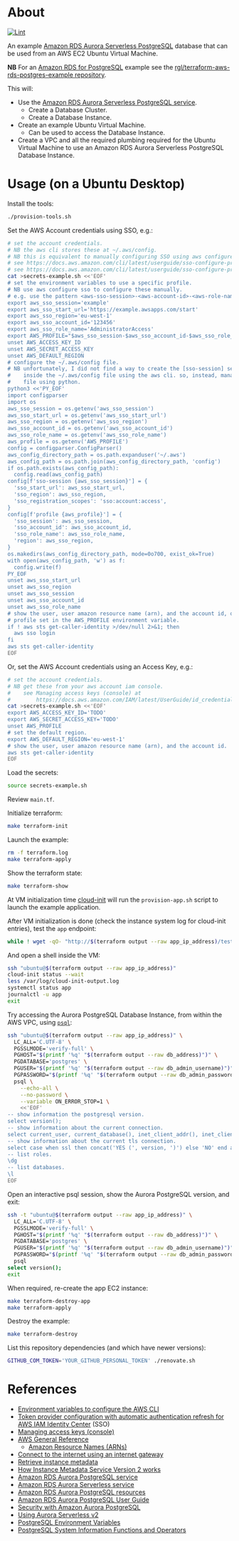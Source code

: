 # About

[![Lint](https://github.com/rgl/terraform-aws-rds-aurora-postgres-example/actions/workflows/lint.yml/badge.svg)](https://github.com/rgl/terraform-aws-rds-aurora-postgres-example/actions/workflows/lint.yml)

An example [Amazon RDS Aurora Serverless PostgreSQL](https://aws.amazon.com/rds/aurora/serverless/) database that can be used from an AWS EC2 Ubuntu Virtual Machine.

**NB** For an [Amazon RDS for PostgreSQL](https://aws.amazon.com/rds/postgresql/) example see the [rgl/terraform-aws-rds-postgres-example repository](https://github.com/rgl/terraform-aws-rds-postgres-example).

This will:

* Use the [Amazon RDS Aurora Serverless PostgreSQL service](https://aws.amazon.com/rds/aurora/serverless/).
  * Create a Database Cluster.
  * Create a Database Instance.
* Create an example Ubuntu Virtual Machine.
  * Can be used to access the Database Instance.
* Create a VPC and all the required plumbing required for the Ubuntu Virtual
  Machine to use an Amazon RDS Aurora Serverless PostgreSQL Database Instance.

# Usage (on a Ubuntu Desktop)

Install the tools:

```bash
./provision-tools.sh
```

Set the AWS Account credentials using SSO, e.g.:

```bash
# set the account credentials.
# NB the aws cli stores these at ~/.aws/config.
# NB this is equivalent to manually configuring SSO using aws configure sso.
# see https://docs.aws.amazon.com/cli/latest/userguide/sso-configure-profile-token.html#sso-configure-profile-token-manual
# see https://docs.aws.amazon.com/cli/latest/userguide/sso-configure-profile-token.html#sso-configure-profile-token-auto-sso
cat >secrets-example.sh <<'EOF'
# set the environment variables to use a specific profile.
# NB use aws configure sso to configure these manually.
# e.g. use the pattern <aws-sso-session>-<aws-account-id>-<aws-role-name>
export aws_sso_session='example'
export aws_sso_start_url='https://example.awsapps.com/start'
export aws_sso_region='eu-west-1'
export aws_sso_account_id='123456'
export aws_sso_role_name='AdministratorAccess'
export AWS_PROFILE="$aws_sso_session-$aws_sso_account_id-$aws_sso_role_name"
unset AWS_ACCESS_KEY_ID
unset AWS_SECRET_ACCESS_KEY
unset AWS_DEFAULT_REGION
# configure the ~/.aws/config file.
# NB unfortunately, I did not find a way to create the [sso-session] section
#    inside the ~/.aws/config file using the aws cli. so, instead, manage that
#    file using python.
python3 <<'PY_EOF'
import configparser
import os
aws_sso_session = os.getenv('aws_sso_session')
aws_sso_start_url = os.getenv('aws_sso_start_url')
aws_sso_region = os.getenv('aws_sso_region')
aws_sso_account_id = os.getenv('aws_sso_account_id')
aws_sso_role_name = os.getenv('aws_sso_role_name')
aws_profile = os.getenv('AWS_PROFILE')
config = configparser.ConfigParser()
aws_config_directory_path = os.path.expanduser('~/.aws')
aws_config_path = os.path.join(aws_config_directory_path, 'config')
if os.path.exists(aws_config_path):
  config.read(aws_config_path)
config[f'sso-session {aws_sso_session}'] = {
  'sso_start_url': aws_sso_start_url,
  'sso_region': aws_sso_region,
  'sso_registration_scopes': 'sso:account:access',
}
config[f'profile {aws_profile}'] = {
  'sso_session': aws_sso_session,
  'sso_account_id': aws_sso_account_id,
  'sso_role_name': aws_sso_role_name,
  'region': aws_sso_region,
}
os.makedirs(aws_config_directory_path, mode=0o700, exist_ok=True)
with open(aws_config_path, 'w') as f:
  config.write(f)
PY_EOF
unset aws_sso_start_url
unset aws_sso_region
unset aws_sso_session
unset aws_sso_account_id
unset aws_sso_role_name
# show the user, user amazon resource name (arn), and the account id, of the
# profile set in the AWS_PROFILE environment variable.
if ! aws sts get-caller-identity >/dev/null 2>&1; then
  aws sso login
fi
aws sts get-caller-identity
EOF
```

Or, set the AWS Account credentials using an Access Key, e.g.:

```bash
# set the account credentials.
# NB get these from your aws account iam console.
#    see Managing access keys (console) at
#        https://docs.aws.amazon.com/IAM/latest/UserGuide/id_credentials_access-keys.html#Using_CreateAccessKey
cat >secrets-example.sh <<'EOF'
export AWS_ACCESS_KEY_ID='TODO'
export AWS_SECRET_ACCESS_KEY='TODO'
unset AWS_PROFILE
# set the default region.
export AWS_DEFAULT_REGION='eu-west-1'
# show the user, user amazon resource name (arn), and the account id.
aws sts get-caller-identity
EOF
```

Load the secrets:

```bash
source secrets-example.sh
```

Review `main.tf`.

Initialize terraform:

```bash
make terraform-init
```

Launch the example:

```bash
rm -f terraform.log
make terraform-apply
```

Show the terraform state:

```bash
make terraform-show
```

At VM initialization time [cloud-init](https://cloudinit.readthedocs.io/en/latest/index.html) will run the `provision-app.sh` script to launch the example application.

After VM initialization is done (check the instance system log for cloud-init entries), test the `app` endpoint:

```bash
while ! wget -qO- "http://$(terraform output --raw app_ip_address)/test"; do sleep 3; done
```

And open a shell inside the VM:

```bash
ssh "ubuntu@$(terraform output --raw app_ip_address)"
cloud-init status --wait
less /var/log/cloud-init-output.log
systemctl status app
journalctl -u app
exit
```

Try accessing the Aurora PostgreSQL Database Instance, from within the AWS VPC, using [`psql`](https://www.postgresql.org/docs/current/app-psql.html):

```bash
ssh "ubuntu@$(terraform output --raw app_ip_address)" \
  LC_ALL='C.UTF-8' \
  PGSSLMODE='verify-full' \
  PGHOST="$(printf '%q' "$(terraform output --raw db_address)")" \
  PGDATABASE='postgres' \
  PGUSER="$(printf '%q' "$(terraform output --raw db_admin_username)")" \
  PGPASSWORD="$(printf '%q' "$(terraform output --raw db_admin_password)")" \
  psql \
    --echo-all \
    --no-password \
    --variable ON_ERROR_STOP=1 \
    <<'EOF'
-- show information the postgresql version.
select version();
-- show information about the current connection.
select current_user, current_database(), inet_client_addr(), inet_client_port(), inet_server_addr(), inet_server_port(), pg_backend_pid(), pg_postmaster_start_time();
-- show information about the current tls connection.
select case when ssl then concat('YES (', version, ')') else 'NO' end as ssl from pg_stat_ssl where pid=pg_backend_pid();
-- list roles.
\dg
-- list databases.
\l
EOF
```

Open an interactive psql session, show the Aurora PostgreSQL version, and exit:

```bash
ssh -t "ubuntu@$(terraform output --raw app_ip_address)" \
  LC_ALL='C.UTF-8' \
  PGSSLMODE='verify-full' \
  PGHOST="$(printf '%q' "$(terraform output --raw db_address)")" \
  PGDATABASE='postgres' \
  PGUSER="$(printf '%q' "$(terraform output --raw db_admin_username)")" \
  PGPASSWORD="$(printf '%q' "$(terraform output --raw db_admin_password)")" \
  psql
select version();
exit
```

When required, re-create the app EC2 instance:

```bash
make terraform-destroy-app
make terraform-apply
```

Destroy the example:

```bash
make terraform-destroy
```

List this repository dependencies (and which have newer versions):

```bash
GITHUB_COM_TOKEN='YOUR_GITHUB_PERSONAL_TOKEN' ./renovate.sh
```

# References

* [Environment variables to configure the AWS CLI](https://docs.aws.amazon.com/cli/latest/userguide/cli-configure-envvars.html)
* [Token provider configuration with automatic authentication refresh for AWS IAM Identity Center](https://docs.aws.amazon.com/cli/latest/userguide/sso-configure-profile-token.html) (SSO)
* [Managing access keys (console)](https://docs.aws.amazon.com/IAM/latest/UserGuide/id_credentials_access-keys.html#Using_CreateAccessKey)
* [AWS General Reference](https://docs.aws.amazon.com/general/latest/gr/Welcome.html)
  * [Amazon Resource Names (ARNs)](https://docs.aws.amazon.com/general/latest/gr/aws-arns-and-namespaces.html)
* [Connect to the internet using an internet gateway](https://docs.aws.amazon.com/vpc/latest/userguide/VPC_Internet_Gateway.html#vpc-igw-internet-access)
* [Retrieve instance metadata](https://docs.aws.amazon.com/AWSEC2/latest/UserGuide/instancedata-data-retrieval.html)
* [How Instance Metadata Service Version 2 works](https://docs.aws.amazon.com/AWSEC2/latest/UserGuide/instance-metadata-v2-how-it-works.html)
* [Amazon RDS Aurora PostgreSQL service](https://aws.amazon.com/rds/aurora/)
* [Amazon RDS Aurora Serverless service](https://aws.amazon.com/rds/aurora/serverless/)
* [Amazon RDS Aurora PostgreSQL resources](https://aws.amazon.com/rds/aurora/resources/)
* [Amazon RDS Aurora PostgreSQL User Guide](https://docs.aws.amazon.com/AmazonRDS/latest/AuroraUserGuide/CHAP_AuroraOverview.html)
* [Security with Amazon Aurora PostgreSQL](https://docs.aws.amazon.com/AmazonRDS/latest/AuroraUserGuide/AuroraPostgreSQL.Security.html)
* [Using Aurora Serverless v2](https://docs.aws.amazon.com/AmazonRDS/latest/AuroraUserGuide/aurora-serverless-v2.html)
* [PostgreSQL Environment Variables](https://www.postgresql.org/docs/16/libpq-envars.html)
* [PostgreSQL System Information Functions and Operators](https://www.postgresql.org/docs/16/functions-info.html)
